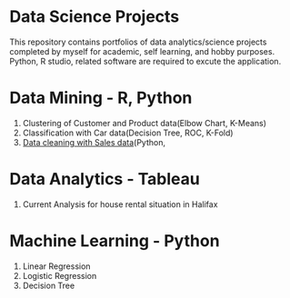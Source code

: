 # Data Science Projects
This repository contains portfolios of data analytics/science projects completed by myself for academic, self learning, and hobby purposes. Python, R studio, related software are required to excute the application.


# Data Mining - R, Python
1. Clustering of Customer and Product data(Elbow Chart, K-Means)
2. Classification with Car data(Decision Tree, ROC, K-Fold)
3. [Data cleaning with Sales data](https://github.com/shinn1726/data-science-project/tree/main/sales%20data%20cleaning)(Python, 

# Data Analytics - Tableau
1. Current Analysis for house rental situation in Halifax

# Machine Learning - Python
1. Linear Regression
2. Logistic Regression
3. Decision Tree
